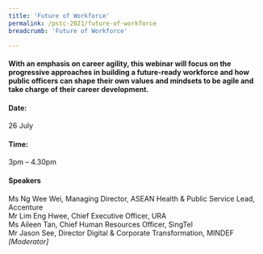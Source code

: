 ```yaml
---
title: 'Future of Workforce'
permalink: /pstc-2021/future-of-workforce
breadcrumb: 'Future of Workforce'

---
```


#### With an emphasis on career agility, this webinar will focus on the progressive approaches in building a future-ready workforce and how public officers can shape their own values and mindsets to be agile and take charge of their career development.

#### Date:
26 July 
#### Time:
3pm – 4.30pm

#### Speakers
Ms Ng Wee Wei, Managing Director, ASEAN Health & Public Service Lead, Accenture <br>
Mr Lim Eng Hwee, Chief Executive Officer, URA  <br>
Ms Aileen Tan, Chief Human Resources Officer, SingTel <br>
Mr Jason See, Director Digital & Corporate Transformation, MINDEF <i> [Moderator] </i>
